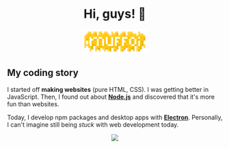 <h1 align="center">Hi, guys! 👋</h1>

<p align="center">
 <img alt="My logo" src="images/logo.png" width="30%">
</p>

## My coding story
I started off **making websites** (pure HTML, CSS). I was getting better in JavaScript. Then, I found out about **[Node.js](https://github.com/nodejs/node)** and discovered that it's more fun than websites.

Today, I develop npm packages and desktop apps with **[Electron](https://github.com/electron/electron)**.
Personally, I can't imagine still being *stuck* with web development today.

<!-- ### Languages
[![JavaScript](https://img.shields.io/badge/javascript-black?style=for-the-badge&logo=javascript)](https://github.com/muffoi)
[![Batch](https://img.shields.io/badge/batch-black?style=for-the-badge&logo=gnu-bash)](https://github.com/muffoi)

### Technologies & Frameworks
[![HTML5](https://img.shields.io/badge/html5-black?style=for-the-badge&logo=html5)](https://github.com/muffoi)
[![CSS3](https://img.shields.io/badge/css3-black?style=for-the-badge&logo=css3&logoColor=blue)](https://github.com/muffoi)
[![Electron](https://img.shields.io/badge/electron-black?style=for-the-badge&logo=electron)](https://github.com/muffoi)
[![Node.js](https://img.shields.io/badge/node.js-black?style=for-the-badge&logo=nodedotjs)](https://github.com/muffoi) -->

<p align="center">
  <a href="https://github.com/muffoi">
    <img src="https://komarev.com/ghpvc/?username=muffoi&color=yellow&style=for-the-badge" />
  </a>
</p>
